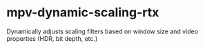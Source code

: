 # mpv-dynamic-scaling-rtx
Dynamically adjusts scaling filters based on window size and video properties (HDR, bit depth, etc.)
